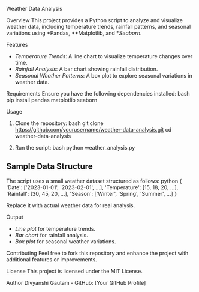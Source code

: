 Weather Data Analysis

Overview
This project provides a Python script to analyze and visualize weather data, including temperature trends, rainfall patterns, and seasonal variations using *Pandas, **Matplotlib, and **Seaborn*.

Features
- *Temperature Trends*: A line chart to visualize temperature changes over time.
- *Rainfall Analysis*: A bar chart showing rainfall distribution.
- *Seasonal Weather Patterns*: A box plot to explore seasonal variations in weather data.

Requirements
Ensure you have the following dependencies installed:
bash
pip install pandas matplotlib seaborn


Usage
1. Clone the repository:
bash
git clone https://github.com/yourusername/weather-data-analysis.git
cd weather-data-analysis

2. Run the script:
bash
python weather_analysis.py


## Sample Data Structure
The script uses a small weather dataset structured as follows:
python
{
    'Date': ['2023-01-01', '2023-02-01', ...],
    'Temperature': [15, 18, 20, ...],
    'Rainfall': [30, 45, 20, ...],
    'Season': ['Winter', 'Spring', 'Summer', ...]
}


Replace it with actual weather data for real analysis.

Output
- *Line plot* for temperature trends.
- *Bar chart* for rainfall analysis.
- *Box plot* for seasonal weather variations.

Contributing
Feel free to fork this repository and enhance the project with additional features or improvements.

License
This project is licensed under the MIT License.

Author
Divyanshi Gautam - GitHub: [Your GitHub Profile]
